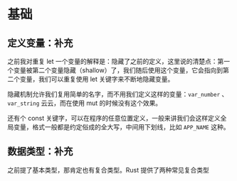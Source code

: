 # 基础

## 定义变量：补充

之前我对重复 let 一个变量的解释是：隐藏了之前的定义，这里说的清楚点：第一个变量被第二个变量隐藏（shallow）了，我们随后使用这个变量，它会指向到第二个变量，我们可以重复使用 let 关键字来不断地隐藏变量。

隐藏机制允许我们复用简单的名字，而不用我们定义这样的变量：`var_number` 、`var_string` 云云，而在使用 mut 的时候没有这个效果。

还有个 const 关键字，可以在程序的任意位置定义，一般来讲我们会这样定义全局变量，格式一般都是约定俗成的全大写，中间用下划线，比如 `APP_NAME` 这种。

## 数据类型：补充

之前提了基本类型，那肯定也有复合类型。Rust 提供了两种常见复合类型
